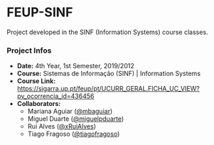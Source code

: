 # FEUP-SINF

Project developed in the SINF (Information Systems) course classes.

### Project Infos
* **Date:** 4th Year, 1st Semester, 2019/2012
* **Course:** Sistemas de Informação (SINF) | Information Systems
* **Course Link:** https://sigarra.up.pt/feup/pt/UCURR_GERAL.FICHA_UC_VIEW?pv_ocorrencia_id=436456
* **Collaborators:** 
  * Mariana Aguiar ([@mbaguiar](https://github.com/mbaguiar))
  * Miguel Duarte ([@miguelpduarte](https://github.com/miguelpduarte))
  * Rui Alves ([@xRuiAlves](https://github.com/xRuiAlves))
  * Tiago Fragoso ([@tiagofragoso](https://github.com/tiagofragoso))

